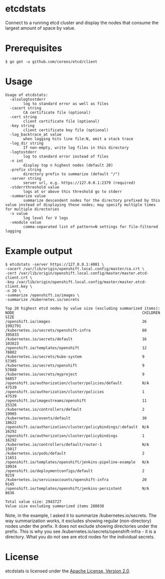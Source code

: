 # etcdstats

Connect to a running etcd cluster and display the nodes that consume the largest amount of space by
value.

# Prerequisites

```
$ go get -u github.com/coreos/etcd/client
```

# Usage

```
Usage of etcdstats:
  -alsologtostderr
        log to standard error as well as files
  -cacert string
        CA certificate file (optional)
  -cert string
        client certificate file (optional)
  -key string
        client certificate key file (optional)
  -log_backtrace_at value
        when logging hits line file:N, emit a stack trace
  -log_dir string
        If non-empty, write log files in this directory
  -logtostderr
        log to standard error instead of files
  -n int
        display top n highest nodes (default 20)
  -prefix string
        directory prefix to summarize (default "/")
  -server string
        server url, e.g. https://127.0.0.1:2379 (required)
  -stderrthreshold value
        logs at or above this threshold go to stderr
  -summarize value
        summarize descendent nodes for the directory prefixed by this value instead of displaying these nodes; may specify multiple times for multiple directories
  -v value
        log level for V logs
  -vmodule value
        comma-separated list of pattern=N settings for file-filtered logging
```

# Example output

```
$ etcdstats -server https://127.0.0.1:4001 \
-cacert /var/lib/origin/openshift.local.config/master/ca.crt \
-cert /var/lib/origin/openshift.local.config/master/master.etcd-client.crt \
-key /var/lib/origin/openshift.local.config/master/master.etcd-client.key \
-n 20 \
-summarize /openshift.io/images \
-summarize /kubernetes.io/secrets

Top 20 highest etcd nodes by value size (excluding summarized items):
NODE                                                         CHILDREN  SIZE
/openshift.io/images                                         26        1992791
/kubernetes.io/secrets/openshift-infra                       60        395833
/kubernetes.io/secrets/default                               16        103823
/openshift.io/templates/openshift                            12        78802
/kubernetes.io/secrets/kube-system                           9         57305
/kubernetes.io/secrets/openshift                             9         57080
/kubernetes.io/secrets/myproject                             9         56857
/openshift.io/authorization/cluster/policies/default         N/A       47539
/openshift.io/authorization/cluster/policies                 1         47539
/openshift.io/imagestreams/openshift                         11        25326
/kubernetes.io/controllers/default                           2         19905
/kubernetes.io/events/default                                30        18622
/openshift.io/authorization/cluster/policybindings/:default  N/A       16292
/openshift.io/authorization/cluster/policybindings           1         16292
/kubernetes.io/controllers/default/router-1                  N/A       15017
/kubernetes.io/pods/default                                  2         11651
/openshift.io/templates/openshift/jenkins-pipeline-example   N/A       10934
/openshift.io/deploymentconfigs/default                      2         9219
/kubernetes.io/serviceaccounts/openshift-infra               20        9145
/openshift.io/templates/openshift/jenkins-persistent         N/A       8636

Total value size: 2943727
Value size excluding summarized items 280038
```

Note, in the example, I asked it to summarize /kubernetes.io/secrets. The way summarization works,
it excludes showing regular (non-directory) nodes under the prefix. It does not exclude showing
directories under the prefix. This is why you see /kubernetes.io/secrets/openshift-infra - it is a
directory. What you do not see are etcd nodes for the individual secrets.

# License
etcdstats is licensed under the [Apache License, Version 2.0](http://www.apache.org/licenses/).
